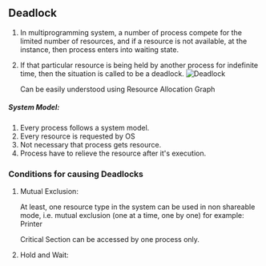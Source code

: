 ## Deadlock

1. In multiprogramming system, a number of process compete for the limited number of resources, and if a resource is not available, at the instance, then process enters into waiting state.

2. If that particular resource is being held by another process for indefinite time, then the situation is called to be a deadlock.
        ![Deadlock](https://media.geeksforgeeks.org/wp-content/uploads/Slide1.jpg)


      Can be easily understood using Resource Allocation Graph
       
##### System Model:

1. Every process follows a system model.
2. Every resource is requested by OS
3. Not necessary that process gets resource.
4. Process have to relieve the resource after it's execution.

### Conditions for causing Deadlocks

1. Mutual Exclusion:

    At least, one resource type in the system can be used in non shareable mode, i.e. mutual exclusion (one at a time, one by one) for example: Printer

    Critical Section can be accessed by one process only.
2. Hold and Wait:

    
